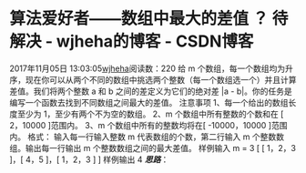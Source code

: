 # 算法爱好者——数组中最大的差值 ？ 待解决 - wjheha的博客 - CSDN博客
2017年11月05日 13:03:05[wjheha](https://me.csdn.net/wjheha)阅读数：220
给 m 个数组，每一个数组均为升序，现在你可以从两个不同的数组中挑选两个整数（每一个数组选一个）并且计算差值。我们将两个整数 a 和 b 之间的差定义为它们的绝对差 |a - b|。你的任务是编写一个函数去找到不同数组之间最大的差值。
注意事项 
1、每一个给出的数组长度至少为 1，至少有两个不为空的数组。 
2、m 个数组中所有整数的个数和在 [ 2，10000 ]范围内。 
3、m 个数组中所有的整数均将在[ -10000，10000 ]范围内。
格式：
输入每一行输入整数 m 代表数组的个数，第二行输入 m 个整数数组。输出每一行输出 m 个整数数组之间的最大差值。
样例输入
m = 3 
[ [ 1，2，3 ]，[ 4，5 ]，[ 1，2，3 ] ]
样例输出
4
***思路***：
